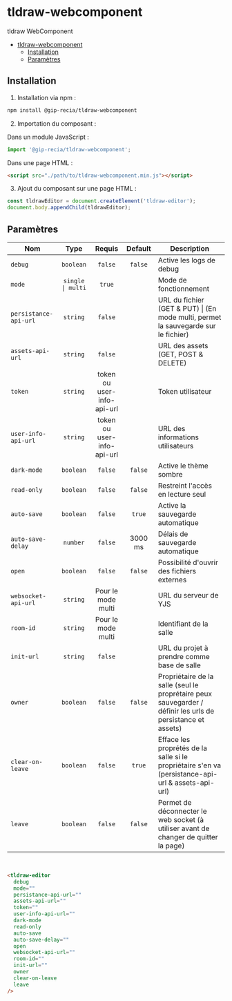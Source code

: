 # tldraw-webcomponent

tldraw WebComponent

- [tldraw-webcomponent](#tldraw-webcomponent)
  - [Installation](#installation)
  - [Paramètres](#paramètres)

## Installation

1. Installation via npm :

```sh
npm install @gip-recia/tldraw-webcomponent
```

2. Importation du composant :

Dans un module JavaScript :

```js
import '@gip-recia/tldraw-webcomponent';
```

Dans une page HTML :

```html
<script src="./path/to/tldraw-webcomponent.min.js"></script>
```

3. Ajout du composant sur une page HTML :

```js
const tldrawEditor = document.createElement('tldraw-editor');
document.body.appendChild(tldrawEditor);
```

## Paramètres

| Nom                   |       Type        |           Requis           | Default | Description                                                                                                 |
| --------------------- | :---------------: | :------------------------: | :-----: | ----------------------------------------------------------------------------------------------------------- |
| `debug`               |     `boolean`     |          `false`           | `false` | Active les logs de debug                                                                                    |
| `mode`                | `single \| multi` |           `true`           |         | Mode de fonctionnement                                                                                      |
| `persistance-api-url` |     `string`      |          `false`           |         | URL du fichier (GET & PUT) \| (En mode multi, permet la sauvegarde sur le fichier)                          |
| `assets-api-url`      |     `string`      |          `false`           |         | URL des assets (GET, POST & DELETE)                                                                         |
| `token`               |     `string`      | token ou user-info-api-url |         | Token utilisateur                                                                                           |
| `user-info-api-url`   |     `string`      | token ou user-info-api-url |         | URL des informations utilisateurs                                                                           |
| `dark-mode`           |     `boolean`     |          `false`           | `false` | Active le thème sombre                                                                                      |
| `read-only`           |     `boolean`     |          `false`           | `false` | Restreint l'accès en lecture seul                                                                           |
| `auto-save`           |     `boolean`     |          `false`           | `true`  | Active la sauvegarde automatique                                                                            |
| `auto-save-delay`     |     `number`      |          `false`           | 3000 ms | Délais de sauvegarde automatique                                                                            |
| `open`                |     `boolean`     |          `false`           | `false` | Possibilité d'ouvrir des fichiers externes                                                                  |
| `websocket-api-url`   |     `string`      |     Pour le mode multi     |         | URL du serveur de YJS                                                                                       |
| `room-id`             |     `string`      |     Pour le mode multi     |         | Identifiant de la salle                                                                                     |
| `init-url`            |     `string`      |          `false`           |         | URL du projet à prendre comme base de salle                                                                 |
| `owner`               |     `boolean`     |          `false`           | `false` | Propriétaire de la salle (seul le proprétaire peux sauvegarder / définir les urls de persistance et assets) |
| `clear-on-leave`      |     `boolean`     |          `false`           | `true`  | Efface les proprétés de la salle si le propriétaire s'en va (persistance-api-url & assets-api-url)          |
| `leave`               |     `boolean`     |          `false`           | `false` | Permet de déconnecter le web socket (à utiliser avant de changer de quitter la page)                        |

<br/>

```html
<tldraw-editor
  debug
  mode=""
  persistance-api-url=""
  assets-api-url=""
  token=""
  user-info-api-url=""
  dark-mode
  read-only
  auto-save
  auto-save-delay=""
  open
  websocket-api-url=""
  room-id=""
  init-url=""
  owner
  clear-on-leave
  leave
/>
```
